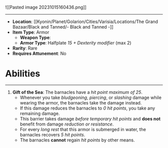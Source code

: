 ![[Pasted image 20231015160436.png]]
 
---
- **Location**: [[Kyonin/Planet/Golarion/Cities/Varisia/Locations/The Grand Bazaar/Black and Tanned/- Black and Tanned -]]
- **Item Type**: Armor
	- **Weapon Type**:
	- **Armor Type**: Halfplate *15 + Dexterity modifier* (max 2)
- **Rarity**: Rare
- **Requires Attunement**: No

# Abilities
---
1. **Gift of the Sea**: The barnacles have a *hit point maximum of 25*. 
	- Whenever you take *bludgeoning*, *piercing*, or *slashing* damage while wearing the armor, the barnacles take the damage instead. 
	- If this damage reduces the barnacles to *0 hit points*, you take any remaining damage. 
	- This barrier takes damage *before temporary hit points* and **does not** benefit from damage *reduction or resistance*. 
	- For every *long rest* that this armor is submerged in water, the barnacles recovers *5 hit points*. 
	- The barnacles **cannot** regain *hit points* by other means.